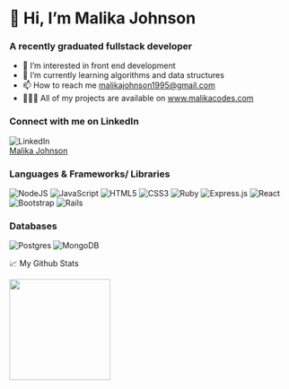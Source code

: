 # 👋 Hi, I’m Malika Johnson
### A recently graduated fullstack developer 

- 👀  I’m interested in front end development
- 🌱  I’m currently learning algorithms and data structures
- 📫  How to reach me malikajohnson1995@gmail.com
- 👩🏽‍💻  All of my projects are available on www.malikacodes.com


<!---
MalikaJohnson/MalikaJohnson is a ✨ special ✨ repository because its `README.md` (this file) appears on your GitHub profile.
You can click the Preview link to take a look at your changes.

--->
### Connect with me on LinkedIn
<img alt="LinkedIn" src="https://img.shields.io/badge/linkedin/malikajohnson-%230077B5.svg?style=for-the-badge&logo=linkedin&logoColor=white"/>

<div class="badge-base LI-profile-badge" data-locale="en_US" data-size="medium" data-theme="dark" data-type="VERTICAL" data-vanity="malikajohnson-" data-version="v1"><a class="badge-base__link LI-simple-link" href="https://www.linkedin.com/in/malikajohnson-?trk=profile-badge">Malika Johnson</a></div>
              

### Languages & Frameworks/ Libraries

<img alt="NodeJS" src="https://img.shields.io/badge/node.js-%2343853D.svg?style=for-the-badge&logo=node-dot-js&logoColor=white"/> <img alt="JavaScript" src="https://img.shields.io/badge/javascript-%23323330.svg?style=for-the-badge&logo=javascript&logoColor=%23F7DF1E"/> <img alt="HTML5" src="https://img.shields.io/badge/html5-%23E34F26.svg?style=for-the-badge&logo=html5&logoColor=white"/> <img alt="CSS3" src="https://img.shields.io/badge/css3-%231572B6.svg?style=for-the-badge&logo=css3&logoColor=white"/> <img alt="Ruby" src="https://img.shields.io/badge/ruby-%23CC342D.svg?style=for-the-badge&logo=ruby&logoColor=white"/> <img alt="Express.js" src="https://img.shields.io/badge/express.js-%23404d59.svg?style=for-the-badge&logo=express&logoColor=%2361DAFB"/> <img alt="React" src="https://img.shields.io/badge/react-%2320232a.svg?style=for-the-badge&logo=react&logoColor=%2361DAFB"/> <img alt="Bootstrap" src="https://img.shields.io/badge/bootstrap-%23563D7C.svg?style=for-the-badge&logo=bootstrap&logoColor=white"/> <img alt="Rails" src="https://img.shields.io/badge/rails-%23CC0000.svg?style=for-the-badge&logo=ruby-on-rails&logoColor=white"/>

### Databases 

<img alt="Postgres" src ="https://img.shields.io/badge/postgres-%23316192.svg?style=for-the-badge&logo=postgresql&logoColor=white"/> <img alt="MongoDB" src ="https://img.shields.io/badge/MongoDB-%234ea94b.svg?style=for-the-badge&logo=mongodb&logoColor=white"/>

:chart_with_upwards_trend: My Github Stats 

<img height="180em" src="https://github-readme-stats.vercel.app/api?username=MalikaJohnson&show_icons=true&hide_border=true&&count_private=true&include_all_commits=true" />
